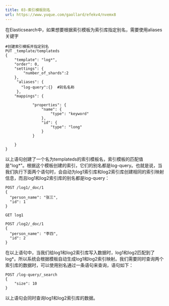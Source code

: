 ```yaml
---
title: 03-索引模板别名
url: https://www.yuque.com/gaollard/efekv4/nvemx8
---
```


在Elasticsearch中，如果想要根据索引模板为索引库指定别名，需要使用aliases关键字

    #创建索引模板并指定别名
    PUT _template/templateds
    {
        "template": "log*",
        "order": 0,
        "settings": {
            "number_of_shards":2
        },
         "aliases": {
           "log-query":{}  #别名名称
         },
        "mappings": {
                     
                "properties": {
                    "name": {
                        "type": "keyword"
                    },
                    "id": {
                        "type": "long"
                    }
                }
                  
        }
    }

以上语句创建了一个名为templateds的索引模板名，索引模板的匹配值是"log*"。根据这个模板创建的索引，它们的别名都是log-query。也就是说，当我们执行下面两个语句时，会自动为log1索引库和log2索引库创建相同的索引映射信息，而且log1和log2索引库的别名都是log-query：

    POST /log1/_doc/1
    {
      "person_name": "张三",
      "id": 1
    }

    GET log1

    POST /log2/_doc/1
    {
      "person_name": "李四",
      "id": 2
    }

在以上语句中，当我们给log1和log2索引库写入数据时，log1和log2匹配到了log*。所以系统会根据模板自动生成log1和log2索引映射。我们需要同时查询两个索引库的数据时，可以使用别名通过一条语句来查询，语句如下：

    POST /log-query/_search
    {
        "size": 10
    }

以上语句会同时查询log1和log2索引库的数据。
